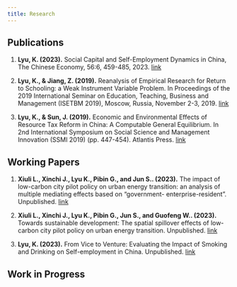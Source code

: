 ```yaml
---
title: Research
---
```


## Publications

1. **Lyu, K. (2023).** Social Capital and Self-Employment Dynamics in China, The Chinese Economy, 56:6, 459-485, 2023. [link](/research/Publications/2023-Social_Capital/)

2. **Lyu, K., & Jiang, Z. (2019).** Reanalysis of Empirical Research for Return to Schooling: a Weak Instrument Variable Problem. In Proceedings of the 2019 International Seminar on Education, Teaching, Business and Management (ISETBM 2019), Moscow, Russia, November 2-3, 2019. [link](/research/Publications/2019-Education/)

3. **Lyu, K., & Sun, J. (2019).** Economic and Environmental Effects of Resource Tax Reform in China: A Computable General Equilibrium. In 2nd International Symposium on Social Science and Management Innovation (SSMI 2019) (pp. 447-454). Atlantis Press. [link](/Publications/2019-Tax/)

## Working Papers

1. **Xiuli L., Xinchi J., Lyu K., Pibin G., and Jun S.. (2023).** The impact of low-carbon city pilot policy on urban energy transition: an analysis of multiple mediating effects based on “government- enterprise-resident”. Unpublished. [link](/Working_paper/2023-DID/)

2. **Xiuli L., Xinchi J., Lyu K., Pibin G., Jun S., and Guofeng W.. (2023).** Towards sustainable development: The spatial spillover effects of low-carbon city pilot policy on urban energy transition. Unpublished. [link](/Working_paper/2023-SDID/)

3. **Lyu, K. (2023).** From Vice to Venture: Evaluating the Impact of Smoking and Drinking on Self-employment in China. Unpublished. [link](/Working_paper/2023-smoking/)

## Work in Progress



